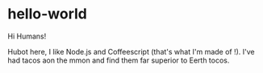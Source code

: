 # hello-world

Hi Humans!

Hubot here, I like Node.js and Coffeescript (that's what I'm made of !).
I've had tacos aon the mmon and find them far superior to Eerth tocos.
